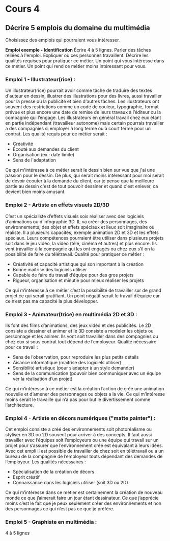 # Cours 4
## Décrire 5 emplois du domaine du multimédia
Choisissez des emplois qui pourraient vous intéresser. 

**Emploi exemple - Identification**
Écrire 4 à 5 lignes. Parler des tâches reliées à l'emploi. Expliquer où ces personnes travaillent. Décrire les qualités requises pour pratiquer ce métier. Un point qui vous intéresse dans ce métier. Un point qui rend ce métier moins intéressant pour vous.  

### Emploi 1 - Illustrateur(rice) :

Un illustrateur(rice) pourrait avoir comme tâche de traduire des textes d'auteur en dessin, illustrer des illustrations pour des livres, aussi travailler pour la presse ou la publicité et bien d'autres tâches. Les illustrateurs ont souvent des restrictions comme un code de couleur, typographie, format prévue et plus encore une date de remise de leurs travaux à l’éditeur ou la compagnie qui l’engage. Les illustrateurs en général travail chez eux étant en partie indépendant (travailleur autonome) mais certain pourrais travailler a des compagnies si employer à long terme ou à court terme pour un contrat. Les qualité requis pour ce métier serait :

* Créativité
* Écouté aux demandes du client
* Organisation (ex.: date limite)
* Sens de l'adaptation

Ce qui m'intéresse à ce métier serait le dessin bien sur vue que j'ai une passion pour le dessin. De plus, qui serait moins intéressant pour moi serait de devoir écouter à la demande du client, car je pense que la meilleure partie au dessin c'est de tout pouvoir dessiner et quand c'est enlever, ca devient bien moins amusant.


### Emploi 2 - Artiste en effets visuels 2D/3D

C’est un spécialiste d’effets visuels sois réaliser avec des logiciels d’animations ou d’infographie 3D. IL va créer des personnages, des environnements, des objet et effets spéciaux et lieux soit imaginaire ou réaliste. Il a plusieurs capacités, exemple animation 2D et 3D et les effets spéciaux. Leurs compétences pourraient être utiliser dans plusieurs projets soit dans le jeu vidéo, la vidéo (télé, cinéma et autres) et plus encore. Ils vont travailler à la compagnie qui les ont engagés ou chez eux s’il on la possibilité de faire du télétravail. Qualité pour pratiquer ce métier :

* Créativité et capacité artistique qui son important à la création
* Bonne maitrise des logiciels utiliser
* Capable de faire du travail d’équipe pour des gros projets
* Rigueur, organisation et minutie pour mieux réaliser les projets

Ce qui m’intéresse à ce métier c’est la possibilité de travailler sur de grand projet ce qui serait gratifiant. Un point négatif serait le travail d’équipe car ce n’est pas ma capacité la plus développer.


### Emploi 3 - Animateur(trice) en multimédia 2D et 3D :

Ils font des films d’animations, des jeux vidéo et des publicités. Le 2D consiste a dessiner et animer et le 3D consiste a modeler les objets ou personnage et les animer. Ils vont soit travailler dans des compagnies ou chez eux si sous contrat tout dépend de l’employeur. Qualité nécessaire pour ce travail :

* Sens de l’observation, pour reproduire les plus petits détails
* Aisance informatique (maitrise des logiciels utiliser)
* Sensibilité artistique (pour s’adapter à un style demander)
* Sens de la communication (pouvoir bien communiquer avec un équipe ver la réalisation d’un projet)

Ce qui m’intéresse à ce métier est la création l’action de créé une animation nouvelle et d’amener des personnages ou objets a la vie. Ce qui m’intéresse moins serait le travaille qui n’a pas pour but le divertissement comme l’architecture.


### Emploi 4 - Artiste en décors numériques ("matte painter") :

Cet emploi consiste a créé des environnements soit photoréalisme ou styliser en 3D ou 2D souvent pour arriver à des concepts. Il faut aussi travailler avec l’équipes soit l’employeurs ou une équipe qui travail sur un projet pour s’assurer que l’environnement créé est équivalant à leurs idées. Avec cet empli il est possible de travailler de chez soit en télétravail ou a un bureau de la compagnie de l’employeur touts dépendant des demandes de l’employeur. Les qualités nécessaires :

* Spécialisation de la création de décors
* Esprit créatif
* Connaissance dans les logiciels utiliser (soit 3D ou 2D)

Ce qui m’intéresse dans ce métier est certainement la création de nouveau monde ce que j’aimerait faire un jour étant dessinateur. Ce que j’apprécie moins c’est le fait que je peux seulement créer des environnements et non des personnages ce qui n’est pas ce que je préfère.


### Emploi 5 - Graphiste en multimédia :
4 à 5 lignes


